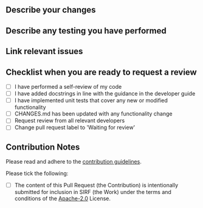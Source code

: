 ## Describe your changes


## Describe any testing you have performed


## Link relevant issues


## Checklist when you are ready to request a review

- [ ] I have performed a self-review of my code
- [ ] I have added docstrings in line with the guidance in the developer guide
- [ ] I have implemented unit tests that cover any new or modified functionality
- [ ] CHANGES.md has been updated with any functionality change
- [ ] Request review from all relevant developers
- [ ] Change pull request label to 'Waiting for review' 

## Contribution Notes

Please read and adhere to the [contribution guidelines](https://github.com/SyneRBI/SIRF/blob/master/CONTRIBUTING.md).

Please tick the following: 

 - [ ] The content of this Pull Request (the Contribution) is intentionally submitted for inclusion in SIRF (the Work) under the terms and conditions of the [Apache-2.0](https://www.apache.org/licenses/LICENSE-2.0) License.
